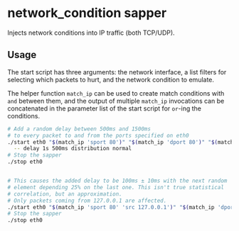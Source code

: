 # network_condition sapper

Injects network conditions into IP traffic (both TCP/UDP).

## Usage

The start script has three arguments: the network interface, a list filters
for selecting which packets to hurt, and the network condition to emulate. 

The helper function `match_ip` can be used to create match conditions with
`and` between them, and the output of multiple `match_ip` invocations can be 
concatenated in the parameter list of the start script for `or`-ing the conditions.

```bash
# Add a random delay between 500ms and 1500ms
# to every packet to and from the ports specified on eth0
./start eth0 "$(match_ip 'sport 80')" "$(match_ip 'dport 80')" "$(match_ip 'sport 443')" "$(match_ip 'dport 443')"\
  -- delay 1s 500ms distribution normal
# Stop the sapper
./stop eth0


# This causes the added delay to be 100ms ± 10ms with the next random
# element depending 25% on the last one. This isn't true statistical
# correlation, but an approximation.
# Only packets coming from 127.0.0.1 are affected.
./start eth0 "$(match_ip 'sport 80' 'src 127.0.0.1')" "$(match_ip 'dport 80' 'src 127.0.0.1')" -- delay 100ms 10ms 25%
# Stop the sapper
./stop eth0
```
